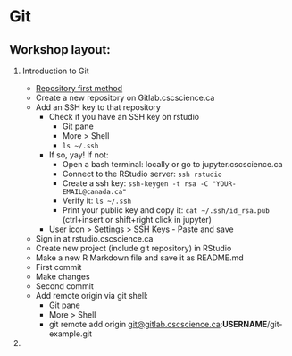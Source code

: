 # Git

## Workshop layout:


1. Introduction to Git
    * [Repository first method](https://happygitwithr.com/new-github-first.html)
    * Create a new repository on Gitlab.cscscience.ca
    * Add an SSH key to that repository
      * Check if you have an SSH key on rstudio
        * Git pane
        * More > Shell
        * ```ls ~/.ssh```
      * If so, yay! If not:
        * Open a bash terminal: locally or go to jupyter.cscscience.ca 
        * Connect to the RStudio server: ```ssh rstudio```
        * Create a ssh key: ```ssh-keygen -t rsa -C "YOUR-EMAIL@canada.ca"```
        * Verify it: ```ls ~/.ssh```
        * Print your public key and copy it: ```cat ~/.ssh/id_rsa.pub``` (ctrl+insert or shift+right click in jupyter)
      * User icon > Settings > SSH Keys - Paste and save
    * Sign in at rstudio.cscscience.ca
    * Create new project (include git repository) in RStudio
    * Make a new R Markdown file and save it as README.md
    * First commit
    * Make changes
    * Second commit
    * Add remote origin via git shell:
      * Git pane
      * More > Shell
      * git remote add origin git@gitlab.cscscience.ca:**USERNAME**/git-example.git

2. 



